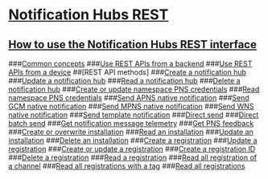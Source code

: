 # [Notification Hubs REST](notification-hubs-rest.md)
## [How to use the Notification Hubs REST interface ](use-notification-hubs-rest-interface.md)
###[Common concepts](common-concepts.md)
###[Use REST APIs from a backend](use-rest-api-backend.md)
###[Use REST APIs from a device](use-rest-api-device.md)
##[REST API methods]
###[Create a notification hub](create-notification-hub.md)
###[Update a notification hub](update-notification-hub.md)
###[Read a notification hub](read-notification-hub.md)
###[Delete a notification hub](delete-notification-hub.md)
###[Create or update namespace PNS credentials](create-update-namespace-pns-credentials.md)
###[Read namespace PNS credentials](read-namespace-pns-credentials.md)
###[Send APNS native notification](send-apns-native-notification.md)
###[Send GCM native notification](send-gcm-native-notification.md)
###[Send MPNS native notification](send-mpns-native-notification.md)
###[Send WNS native notification](send-wns-native-notification.md)
###[Send template notification](send-template-notification.md)
###[Direct send](direct-send.md)
###[Direct batch send](direct-batch-send.md)
###[Get notification message telemetry](get-notification-message-telemetry.md)
###[Get PNS feedback](get-pns-feedback.md)
###[Create or overwrite installation](create-overwrite-installation.md)
###[Read an installation](read-installation.md)
###[Update an installation](update-installation.md)
###[Delete an installation](delete-installation.md)
###[Create a registration](create-registration.md)
###[Update a registration](update-registration.md)
###[Create or update a registration](create-update-registration.md)
###[Create a registration ID](create-registration-id.md)
###[Delete a registration](delete-registration.md)
###[Read a registration](read-registration.md)
###[Read all registration of a channel](read-all-registrations-channel.md)
###[Read all registrations with a tag](read-all-registrations-tag.md)
###[Read all registrations](read-all-registrations.md)